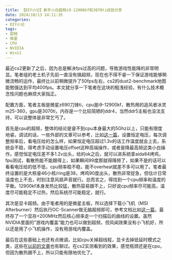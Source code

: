 ```yaml
---
title: 【DIY小记】新手小白超频i9-12900kf和3070ti经验分享
date: 2024/10/13 14:11:35
categories:
- DIY小记
tags:
- 超频
- 微星
- CPU
- NVIDIA
- Win11
---
```


最近cs2更新了之后，因为总是解决fps过高的问题，导致游戏性能降的非常明显。笔者组的老土机子先前一直没有搞超频，现在也不得不睿一下保证游戏能够稍微流畅的运作，最终比以前稍微提升了50fps左右，cs2的dust2-benchmark地图能勉强达到平均400fps。本文就分享一下笔者在这块的粗浅经验，有什么技术概念性问题也麻烦大家指正。

配置方面，笔者主板是微星z690刀锋ti，cpu是i9-12900kf，散热用的追风者冰灵m25-360，gpu是3070ti，内存是一个比较简陋的ddr4，当然ddr5主板也没法支持，可以说整体是非常乞丐了。

<!-- more -->

首先是cpu的超频，整体的结论是睿不到cpu本身最大的5Ghz以上，只能有限度地睿。调试的话，一些外部的文章可以参考，比如[这一篇](https://bbs.nga.cn/read.php?tid=30741936&rand=178)，设置恒定电压，每次调整频率后，看电压给的怎么样，如果恒定电压超过1.3v的话工作温度就会上去，系统会不稳，得考虑手动设置电压offset这种高端操作，或者是降最高频这类小白操作。感觉恒定电压差不多1.2v出头，给的ok之后，就可以进系统拿aida64烤鸡，fpu测试，看散热能不能跟得上，如果瞬间99度那就得降频了，如果不是的话可以看看电压给的低不低，cpu频率稳不稳，能不overheat就差不多可以用了。笔者最终设置的是大核睿46小核/ring是38，烤鸡90度出头，散热非常捉急，但估计日常温度也上不去，时刻注意风扇声音就行。总而言之，得找到一个cpu频率和温度的平衡。12900kf本身发热比较猛，散热容易跟不上，只好说cpu频率尽可能高，温度尽可能稳定不过热，然后系统尽可能稳定，就行。

其次是显卡超频。由于笔者用的是微星主板，所以选择下载小飞机（MSI Afterburner）然后执行OC-Scanner做无脑超频即可，参考文档比如[这一篇](https://www.bilibili.com/read/cv36917628/)，最终存了一个显存+200MHz然后核心频率走一个扫描后的曲线的设置。虽然NVIDIA里面的“游戏内覆盖”能力也可以做到超频，但风闻效果没有小飞机好，所以还是用了小飞机操作，没有用游戏内覆盖。

最后在这些基础上也还有点微调，比如cpu关掉超线程，显卡去掉低延时模式之类，这些在[以前的文章](https://utmhikari.top/2019/09/21/diymemo/csgo/)也有聊过。在cs2实测看到的效果，感觉瓶颈还是在cpu，但因为散热跟不上，所以只能有限地优化了。
